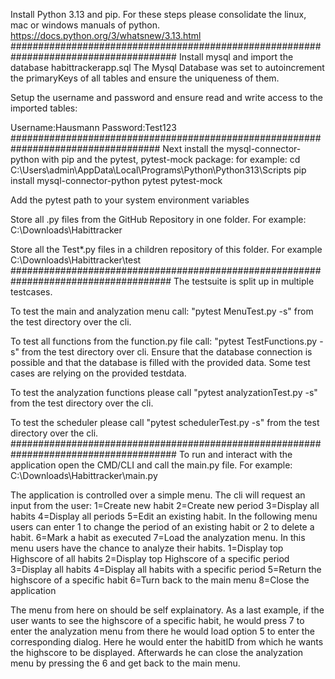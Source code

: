 Install Python 3.13 and pip.
For these steps please consolidate the linux, mac or windows manuals of python.
https://docs.python.org/3/whatsnew/3.13.html
######################################################################################
Install mysql and import the database habittrackerapp.sql
The Mysql Database was set to autoincrement the primaryKeys of all tables and ensure the uniqueness of them.

Setup the username and password and ensure read and write access to the imported tables: 

Username:Hausmann
Password:Test123
###################################################################################
Next install the mysql-connector-python with pip and the pytest, pytest-mock package:
for example: 
cd C:\Users\admin\AppData\Local\Programs\Python\Python313\Scripts
pip install mysql-connector-python pytest pytest-mock 

Add the pytest path to your system environment variables

Store all .py files from the GitHub Repository in one folder. 
For example: C:\Downloads\Habittracker

Store all the Test*.py files in a children repository of this folder. 
For example C:\Downloads\Habittracker\test
#####################################################################################
The testsuite is split up in multiple testcases.

To test the main and analyzation menu call: "pytest MenuTest.py -s" from the test directory over the cli. 

To test all functions from the function.py file call: "pytest TestFunctions.py -s" from the test directory over cli. Ensure that the database connection is possible and that the
database is filled with the provided data. Some test cases are relying on the provided testdata. 

To test the analyzation functions please call "pytest analyzationTest.py -s" from the test directory over the cli.

To test the scheduler please call "pytest schedulerTest.py -s" from the test directory over the cli.
######################################################################################
To run and interact with the application open the CMD/CLI and call the main.py file. 
For example: C:\Downloads\Habittracker\main.py

The application is controlled over a simple menu. The cli will request an input from the user:
1=Create new habit
2=Create new period
3=Display all habits
4=Display all periods
5=Edit an existing habit. In the following menu users can enter 1 to change the period of an existing habit or 2 to delete a habit.
6=Mark a habit as executed
7=Load the analyzation menu. In this menu users have the chance to analyze their habits. 
	1=Display top Highscore of all habits 
	2=Display top Highscore of a specific period 
	3=Display all habits
	4=Display all habits with a specific period
	5=Return the highscore of a specific habit
	6=Turn back to the main menu
8=Close the application

The menu from here on should be self explainatory. As a last example, if the user wants to see the highscore of a specific habit, he would press 7 to enter the analyzation menu
from there he would load option 5 to enter the corresponding dialog. Here he would enter the habitID from which he wants the highscore to be displayed. Afterwards he can close the
analyzation menu by pressing the 6 and get back to the main menu.
